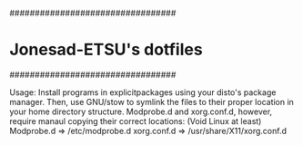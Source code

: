 #################################
#    Jonesad-ETSU's dotfiles	#
#################################

Usage:
	Install programs in explicitpackages using your disto's package manager. Then, use GNU/stow to symlink the files to their proper location in your home directory structure. Modprobe.d and xorg.conf.d, however, require manaul copying their correct locations:
(Void Linux at least)
Modprobe.d =>	/etc/modprobe.d
xorg.conf.d =>	/usr/share/X11/xorg.conf.d




